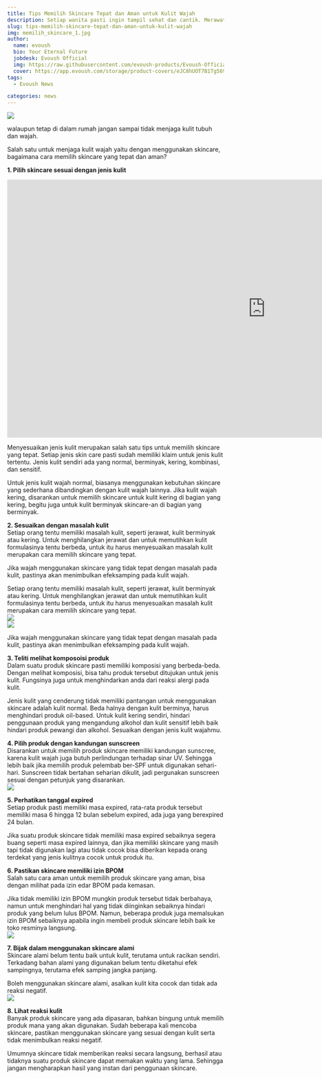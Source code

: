 ```yaml
---
title: Tips Memilih Skincare Tepat dan Aman untuk Kulit Wajah
description: Setiap wanita pasti ingin tampil sehat dan cantik. Merawat tubuh dan wajah merupakan salah satu cara mencintai diri sendiri...
slug: tips-memilih-skincare-tepat-dan-aman-untuk-kulit-wajah
img: memilih_skincare_1.jpg
author:
  name: evoush
  bio: Your Eternal Future
  jobdesk: Evoush Official
  img: https://raw.githubusercontent.com/evoush-products/Evoush-Official-Website/master/static/icon_128.png
  cover: https://app.evoush.com/storage/product-covers/eJC8hUOT7B1Tg56943hWhsI9KMH8k7CdRe2OFDbo.jpg
tags:
  - Evoush News

categories: news
---  
```

<img src="https://assets.promediateknologi.com/crop/0x0:0x0/750x500/photo/ayosemarang/images/post/articles/2021/04/03/74560/memilih-skincare-aman-dan-tepat.jpg" class="img-fluid">  

walaupun tetap di dalam rumah jangan sampai tidak menjaga kulit tubuh dan wajah. 

Salah satu untuk menjaga kulit wajah yaitu dengan menggunakan skincare, bagaimana cara memilih skincare yang tepat dan aman?   

**1. Pilih skincare sesuai dengan jenis kulit** 
<iframe class="mb-5" width="1200" height="600" src="https://www.youtube.com/embed/cpe16Oe9kzY" title="YouTube video player" frameborder="0" allow="accelerometer; autoplay; clipboard-write; encrypted-media; gyroscope; picture-in-picture" allowfullscreen></iframe>  

Menyesuaikan jenis kulit merupakan salah satu tips untuk memilih skincare yang tepat. Setiap jenis skin care pasti sudah memiliki klaim untuk jenis kulit tertentu. Jenis kulit sendiri ada yang normal, berminyak, kering, kombinasi, dan sensitif.

Untuk jenis kulit wajah normal, biasanya menggunakan kebutuhan skincare yang sederhana dibandingkan dengan kulit wajah lainnya. Jika kulit wajah kering, disarankan untuk memilih skincare untuk kulit kering di bagian yang kering, begitu juga untuk kulit berminyak skincare-an di bagian yang berminyak.  

**2. Sesuaikan dengan masalah kulit**  
Setiap orang tentu memiliki masalah kulit, seperti jerawat, kulit berminyak atau kering. Untuk menghilangkan jerawat dan untuk memutihkan kulit formulasinya tentu berbeda, untuk itu harus menyesuaikan masalah kulit merupakan cara memilih skincare yang tepat.

Jika wajah menggunakan skincare yang tidak tepat dengan masalah pada kulit, pastinya akan menimbulkan efeksamping pada kulit wajah.  

Setiap orang tentu memiliki masalah kulit, seperti jerawat, kulit berminyak atau kering. Untuk menghilangkan jerawat dan untuk memutihkan kulit formulasinya tentu berbeda, untuk itu harus menyesuaikan masalah kulit merupakan cara memilih skincare yang tepat.  
<img src="https://cdn.chec.io/merchants/27164/assets/6QZ2Uk8K7HGAPegF%7C6.jpg" class="img-fluid mb-3">  
<img src="https://cdn.chec.io/merchants/27164/assets/Qt5jKMZA0bcAOhbk%7C7.jpg" class="img-fluid">


Jika wajah menggunakan skincare yang tidak tepat dengan masalah pada kulit, pastinya akan menimbulkan efeksamping pada kulit wajah.  

**3. Teliti melihat komposoisi produk**  
Dalam suatu produk skincare pasti memiliki komposisi yang berbeda-beda. Dengan melihat komposisi, bisa tahu produk tersebut ditujukan untuk jenis kulit. Fungsinya juga untuk menghindarkan anda dari reaksi alergi pada kulit.

Jenis kulit yang cenderung tidak memiliki pantangan untuk menggunakan skincare adalah kulit normal. Beda halnya dengan kulit berminya, harus menghindari produk oil-based. Untuk kulit kering sendiri, hindari penggunaan produk yang mengandung alkohol dan kulit sensitif  lebih baik hindari produk pewangi dan alkohol. Sesuaikan dengan jenis kulit wajahmu.  

**4. Pilih produk dengan kandungan sunscreen**  
Disarankan untuk memilih produk skincare memiliki kandungan sunscree, karena kulit wajah juga butuh perlindungan terhadap sinar UV. Sehingga lebih baik jika memilih produk pelembab ber-SPF untuk digunakan sehari-hari. Sunscreen tidak bertahan seharian dikulit, jadi pergunakan sunscreen sesuai dengan petunjuk yang disarankan.  
<img src="https://cdn.chec.io/merchants/27164/assets/NW5JsTxDsgdSKTEQ%7CBODY%20SERUM250%20MM.jpg" class="img-fluid">

**5. Perhatikan tanggal expired**  
Setiap produk pasti memiliki masa expired, rata-rata produk tersebut memiliki masa 6 hingga 12 bulan sebelum expired, ada juga yang berexpired 24 bulan.

Jika suatu produk skincare tidak memiliki masa expired sebaiknya segera buang seperti masa expired lainnya, dan jika memiliki skincare yang masih tapi tidak digunakan lagi atau tidak cocok bisa diberikan kepada orang terdekat yang jenis kulitnya cocok untuk produk itu.  

**6. Pastikan skincare memiliki izin BPOM**  
Salah satu cara aman untuk memilih produk skincare yang aman, bisa dengan milihat pada izin edar BPOM pada kemasan.

Jika tidak memiliki izin BPOM mungkin produk tersebut tidak berbahaya, namun untuk menghindari hal yang tidak diinginkan sebaiknya hindari produk yang belum lulus BPOM. Namun, beberapa produk juga memalsukan izin BPOM sebaiknya apabila ingin membeli produk skincare lebih baik ke toko resminya langsung.  
<img src="https://cdn.chec.io/merchants/27164/assets/kygAXgnbLc9o7jRa%7CFacial%20Toner_cover.jpg" class="img-fluid">  

**7. Bijak dalam menggunakan skincare alami**  
Skincare alami belum tentu baik untuk kulit, terutama untuk racikan sendiri. Terkadang bahan alami yang digunakan belum tentu diketahui efek sampingnya, terutama efek samping jangka panjang.

Boleh menggunakan skincare alami, asalkan kulit kita cocok dan tidak ada reaksi negatif.  
<img src="https://cdn.chec.io/merchants/27164/assets/qk8KRSxX1SEsq2Ee%7CFace%20wash1.jpg" class="img-fluid">  

**8.  Lihat reaksi kulit**  
Banyak produk skincare yang ada dipasaran, bahkan bingung untuk memilih produk mana yang akan digunakan. Sudah beberapa kali mencoba skincare, pastikan menggunakan skincare yang sesuai dengan kulit serta tidak menimbulkan reaksi negatif.

Umumnya skincare tidak memberikan reaksi secara langsung, berhasil atau tidaknya suatu produk skincare dapat memakan waktu yang lama. Sehingga jangan mengharapkan hasil yang instan dari penggunaan skincare.  

